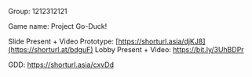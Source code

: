 Group: 1212312121

Game name: Project Go-Duck!

Slide Present + Video Prototype: [https://shorturl.asia/djKJ8](https://shorturl.at/bdguF)
Lobby Present + Video: https://bit.ly/3UhBDPr

GDD: https://shorturl.asia/cxvDd
